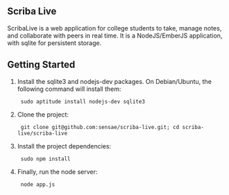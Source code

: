 ## Scriba Live

ScribaLive is a web application for college students to take, manage notes, and
collaborate with peers in real time. It is a NodeJS/EmberJS application, with
sqlite for persistent storage.

## Getting Started

1. Install the sqlite3 and nodejs-dev packages. On Debian/Ubuntu, the following
   command will install them:

        sudo aptitude install nodejs-dev sqlite3

2. Clone the project:

        git clone git@github.com:sensae/scriba-live.git; cd scriba-live/scriba-live

3. Install the project dependencies:

        sudo npm install

4. Finally, run the node server:

        node app.js

